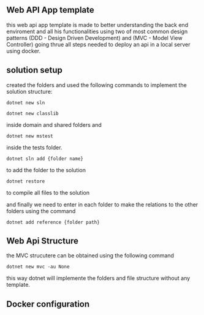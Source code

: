 ## Web API App template

this web api app template is made to better understanding the back end enviroment and all his functionalities
using two of most common design patterns (DDD - Design Driven Development) and (MVC - Model View Controller)
going thrue all steps needed to deploy an api in a local server using docker.



## solution setup

created the folders and used the following commands to implement the solution structure:

```
dotnet new sln
```
```
dotnet new classlib
```
inside domain and shared folders and
```
dotnet new mstest
```
inside the tests folder.
```
dotnet sln add {folder name} 
```
to add the folder to the solution
```
dotnet restore
```
to compile all files to the solution

and finally we need to enter in each folder to make the relations to the other folders using the command

```
dotnet add reference {folder path}
```


## Web Api Structure

the MVC strucutere can be obtained using the following command
```
dotnet new mvc -au None
```

this way dotnet will implemente the folders and file structure without any template.



## Docker configuration




